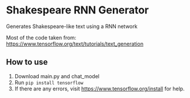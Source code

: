 # Shakespeare RNN Generator
Generates Shakespeare-like text using a RNN network

Most of the code taken from: https://www.tensorflow.org/text/tutorials/text_generation

## How to use
1. Download main.py and chat_model
2. Run `pip install tensorflow`
3. If there are any errors, visit https://www.tensorflow.org/install for help.
